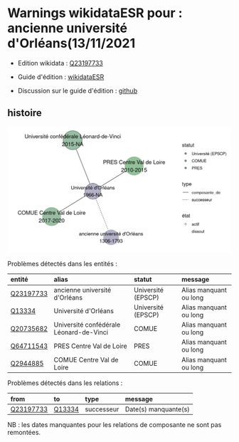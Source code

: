Warnings wikidataESR pour : ancienne université d'Orléans(13/11/2021
================

- Edition wikidata : [Q23197733](https://www.wikidata.org/wiki/Q23197733)
- Guide d'édition : [wikidataESR](https://github.com/cpesr/wikidataESR/)

- Discussion sur le guide d'édition : [github](https://github.com/cpesr/wikidataESR/issues)



## histoire 

![Graphique non généré](Q23197733-histoire.png) 

Problèmes détectés dans les entités :

|entité                                               |alias                                   |statut             |message                |
|:----------------------------------------------------|:---------------------------------------|:------------------|:----------------------|
|[Q23197733](https://www.wikidata.org/wiki/Q23197733) |ancienne université d'Orléans           |Université (EPSCP) |Alias manquant ou long |
|[Q13334](https://www.wikidata.org/wiki/Q13334)       |Université d'Orléans                    |Université (EPSCP) |Alias manquant ou long |
|[Q20735682](https://www.wikidata.org/wiki/Q20735682) |Université confédérale Léonard-de-Vinci |COMUE              |Alias manquant ou long |
|[Q64711543](https://www.wikidata.org/wiki/Q64711543) |PRES Centre Val de Loire                |PRES               |Alias manquant ou long |
|[Q2944885](https://www.wikidata.org/wiki/Q2944885)   |COMUE Centre Val de Loire               |COMUE              |Alias manquant ou long |

Problèmes détectés dans les relations :

|from                                                 |to                                             |type       |message              |
|:----------------------------------------------------|:----------------------------------------------|:----------|:--------------------|
|[Q23197733](https://www.wikidata.org/wiki/Q23197733) |[Q13334](https://www.wikidata.org/wiki/Q13334) |successeur |Date(s) manquante(s) |

NB : les dates manquantes pour les relations de composante ne sont pas remontées. 

